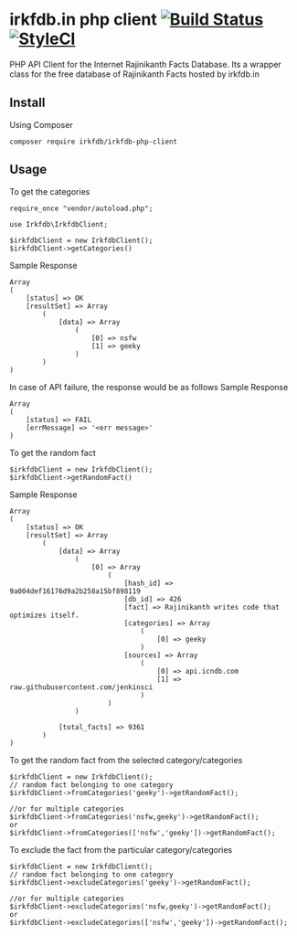 # irkfdb.in php client [![Build Status](https://travis-ci.org/irkfdb/irkfdb-php-client.svg?branch=master)](https://travis-ci.org/irkfdb/irkfdb-php-client) [![StyleCI](https://styleci.io/repos/96688819/shield?branch=master)](https://styleci.io/repos/96688819)
PHP API Client for the Internet Rajinikanth Facts Database. Its a wrapper class for the free database of Rajinikanth Facts hosted by irkfdb.in

## Install
Using Composer

```
composer require irkfdb/irkfdb-php-client
```

## Usage
To get the categories
```
require_once "vendor/autoload.php";

use Irkfdb\IrkfdbClient;

$irkfdbClient = new IrkfdbClient();
$irkfdbClient->getCategories()
```

Sample Response
```
Array
(
    [status] => OK
    [resultSet] => Array
        (
            [data] => Array
                (
                    [0] => nsfw
                    [1] => geeky
                )
        )
)
```

In case of API failure, the response would be as follows
Sample Response
```
Array
(
    [status] => FAIL
    [errMessage] => '<err message>'
)
```

To get the random fact
```
$irkfdbClient = new IrkfdbClient();
$irkfdbClient->getRandomFact()
```

Sample Response
```
Array
(
    [status] => OK
    [resultSet] => Array
        (
            [data] => Array
                (
                    [0] => Array
                        (
                            [hash_id] => 9a004def16176d9a2b258a15bf898119
                            [db_id] => 426
                            [fact] => Rajinikanth writes code that optimizes itself.
                            [categories] => Array
                                (
                                    [0] => geeky
                                )
                            [sources] => Array
                                (
                                    [0] => api.icndb.com
                                    [1] => raw.githubusercontent.com/jenkinsci
                                )
                        )
                )

            [total_facts] => 9361
        )
)
```

To get the random fact from the selected category/categories
```
$irkfdbClient = new IrkfdbClient();
// random fact belonging to one category
$irkfdbClient->fromCategories('geeky')->getRandomFact();

//or for multiple categories
$irkfdbClient->fromCategories('nsfw,geeky')->getRandomFact();
or
$irkfdbClient->fromCategories(['nsfw','geeky'])->getRandomFact();
```

To exclude the fact from the particular category/categories
```
$irkfdbClient = new IrkfdbClient();
// random fact belonging to one category
$irkfdbClient->excludeCategories('geeky')->getRandomFact();

//or for multiple categories
$irkfdbClient->excludeCategories('nsfw,geeky')->getRandomFact();
or
$irkfdbClient->excludeCategories(['nsfw','geeky'])->getRandomFact();
```
